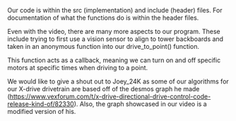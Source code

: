 Our code is within the src (implementation) and include (header) files. For documentation of what the functions do is within the header files.

Even with the video, there are many more aspects to our program. These include trying to first use a vision sensor to align to tower backboards and taken in an anonymous function into our drive_to_point() function.

This function acts as a callback, meaning we can turn on and off specific motors at specific times when driving to a point.

We would like to give a shout out to Joey_24K as some of our algorithms for our X-drive drivetrain are based off of the desmos graph he made (https://www.vexforum.com/t/x-drive-directional-drive-control-code-release-kind-of/82330). Also, the graph showcased in our video is a modified version of his.
